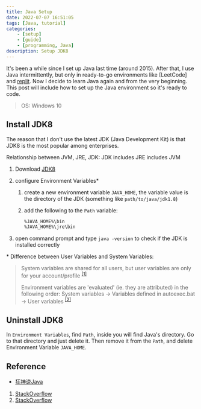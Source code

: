 ```yaml
---
title: Java Setup
date: 2022-07-07 16:51:05
tags: [Java, tutorial]
categories:
    - [setup]
    - [guide]
    - [programming, Java]
description: Setup JDK8
---
```


It's been a while since I set up Java last time (around 2015). After that, I use Java intermittently, but only in ready-to-go environments like [LeetCode] and [replit](https://replit.com/). Now I decide to learn Java again and from the very beginning. This post will include how to set up the Java environment so it's ready to code.

> OS: Windows 10

## Install JDK8

The reason that I don't use the latest JDK (Java Development Kit) is that JDK8 is the most popular among enterprises.

Relationship between JVM, JRE, JDK: JDK includes JRE includes JVM

1. Download [JDK8](https://www.oracle.com/java/technologies/downloads/)
2. configure Environment Variables*
   1. create a new environment variable `JAVA_HOME`, the variable value is the directory of the JDK (something like `path/to/java/jdk1.8`)
   2. add the following to the `Path` variable:

      ``` bash
      %JAVA_HOME%\bin
      %JAVA_HOME%\jre\bin
      ```

3. open command prompt and type `java -version` to check if the JDK is installed correctly

\* Difference between User Variables and System Variables:

> System variables are shared for all users, but user variables are only for your account/profile <sup>[[1]](<https://stackoverflow.com/a/4477681/13720936>)</sup>
>
> Environment variables are 'evaluated' (ie. they are attributed) in the following order: System variables -> Variables defined in autoexec.bat -> User variables <sup>[[2]](https://stackoverflow.com/a/16305526/13720936)</sup>

## Uninstall JDK8

In `Environment Variables`, find `Path`, inside you will find Java's directory. Go to that directory and just delete it. Then remove it from the `Path`, and delete Environment Variable `JAVA_HOME`.

## Reference

- [狂神说Java](https://www.bilibili.com/video/BV12J41137hu?p=17&spm_id_from=pageDriver&vd_source=99a1bb3a7187eeea1a5ee8e957c968a7)

1. [StackOverflow](https://stackoverflow.com/a/4477681/13720936)
2. [StackOverflow](https://stackoverflow.com/a/16305526/13720936)
